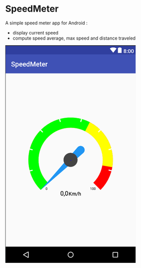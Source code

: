 # SpeedMeter
A simple speed meter app for Android :
* display current speed
* compute speed average, max speed and distance traveled


![App Home Screen](screenshot.png)
